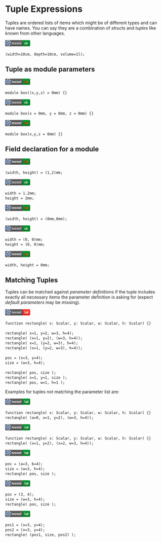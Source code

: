 
# Tuple Expressions

Tuples are ordered lists of items which might be of different types and can have names.
You can say they are a combination of *structs* and *tuples* like known from other languages.

[![test](.test/tuple_named_tuple.png)](.test/tuple_named_tuple.log)

```µcad,tuple_named_tuple
(width=10cm, depth=10cm, volume=1l);
```

## Tuple as module parameters

[![test](.test/tuple_parameters_A.png)](.test/tuple_parameters_A.log)

```µcad,tuple_parameters_A#fail
module box((x,y,z) = 0mm) {}
```

[![test](.test/tuple_parameters_B.png)](.test/tuple_parameters_B.log)

```µcad,tuple_parameters_B
module box(x = 0mm, y = 0mm, z = 0mm) {}
```

[![test](.test/tuple_parameters_C.png)](.test/tuple_parameters_C.log)

```µcad,tuple_parameters_C#fail
module box(x,y,z = 0mm) {}
```

## Field declaration for a module

[![test](.test/tuple_fields_A.png)](.test/tuple_fields_A.log)

```µcad,tuple_fields_A#fail
(width, height) = (1,2)mm;
```

[![test](.test/tuple_fields_B.png)](.test/tuple_fields_B.log)

```µcad,tuple_fields_B
width = 1.2mm;
height = 2mm;
```

[![test](.test/tuple_fields_C.png)](.test/tuple_fields_C.log)

```µcad,tuple_fields_C#fail
(width, height) = (0mm,0mm);
```

[![test](.test/tuple_fields_D.png)](.test/tuple_fields_D.log)

```µcad,tuple_fields_D
width = (0, 0)mm;
height = (0, 0)mm;
```

[![test](.test/tuple_fields_E.png)](.test/tuple_fields_E.log)

```µcad,tuple_fields_E#fail
width, height = 0mm;
```

## Matching Tuples

Tuples can be matched against *parameter definitions* if the tuple includes exactly all necessary items the parameter definition is asking for (expect *default parameters* may be missing).

[![test](.test/tuple_matching.png)](.test/tuple_matching.log)

```µcad,tuple_matching
function rectangle( x: Scalar, y: Scalar, w: Scalar, h: Scalar) {}

rectangle( x=1, y=2, w=3, h=4);
rectangle( (x=1, y=2), (w=3, h=4));
rectangle( x=1, (y=2, w=3), h=4);
rectangle( (x=1, (y=2, w=3), h=4));

pos = (x=3, y=4);
size = (w=3, h=4);

rectangle( pos, size );
rectangle( x=1, y=1, size );
rectangle( pos, w=1, h=1 );
```

Examples for tuples not matching the parameter list are:

[![test](.test/tuple_matching_err1.png)](.test/tuple_matching_err1.log)

```µcad,tuple_matching_err1#fail
function rectangle( x: Scalar, y: Scalar, w: Scalar, h: Scalar) {}
rectangle( (a=0, x=1, y=2), (w=3, h=4));
```

[![test](.test/tuple_matching_err2.png)](.test/tuple_matching_err2.log)

```µcad,tuple_matching_err2#fail
function rectangle( x: Scalar, y: Scalar, w: Scalar, h: Scalar) {}
rectangle( (x=1, y=2), (x=2, w=3, h=4));
```

[![test](.test/tuple_matching_err3.png)](.test/tuple_matching_err3.log)

```µcad,tuple_matching_err3#fail
pos = (a=3, b=4);
size = (w=3, h=4);
rectangle( pos, size );
```

[![test](.test/tuple_matching_err4.png)](.test/tuple_matching_err4.log)

```µcad,tuple_matching_err4#fail
pos = (3, 4);
size = (w=3, h=4);
rectangle( pos, size );
```

[![test](.test/tuple_matching_err5.png)](.test/tuple_matching_err5.log)

```µcad,tuple_matching_err5#fail
pos1 = (x=3, y=4);
pos2 = (x=3, y=4);
rectangle( (pos1, size, pos2) );
```
